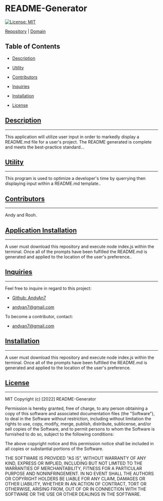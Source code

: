 
# README-Generator

[![License: MIT](https://img.shields.io/badge/license-MIT-red.svg)](https://opensource.org/licenses)

[Repository](https://github.com/AndyAn7) | [Domain](https://github.com/AndyAn7/README-Generator/blob/main/readmeGen/README-Generator.md)

## Table of Contents
- [Description](#description)

- [Utility](#utility)

- [Contributors](#contributors)

- [Inquiries](#inquiries)

- [Installation](#installation)

- [License](#license)



## [Description](#description)
---
<a name="description"></a>
This application will utilize user input in order to markedly display a README.md file for a user's project. The README generated is complete and meets the best-practice standard...

## [Utility](#utility)
---
<a name="usage"></a>
This program is used to optimize a developer's time by querrying then displaying input within a README.md template..

## [Contributors](#contributors)
---
<a name="contribution"></a>
Andy and Rooh.

## [Application Installation](#installation)
---
<a name="installation"></a>
A user must download this repository and execute node index.js within the terminal. Once all of the prompts have been fulfilled the README.md is generated and applied to the location of the user's preference..

## [Inquiries](#inquiries)
---
<a name="inquiries"></a>
Feel free to inquire in regard to this project:

- [Github: AndyAn7](https://github.com/AndyAn7)

- andyan7@gmail.com

To become a contributor, contact:
- andyan7@gmail.com

## [Installation](#installation)
---
<a name="installation"></a>
A user must download this repository and execute node index.js within the terminal. Once all of the prompts have been fulfilled the README.md is generated and applied to the location of the user's preference.

## [License](#license)
---
<a name="license"></a>
MIT
Copyright (c) [2022] README-Generator

Permission is hereby granted, free of charge, to any person obtaining a copy of this software and associated documentation files (the "Software"), to deal in the Software without restriction, including without limitation the rights to use, copy, modify, merge, publish, distribute, sublicense, and/or sell copies of the Software, and to permit persons to whom the Software is furnished to do so, subject to the following conditions:

The above copyright notice and this permission notice shall be included in all copies or substantial portions of the Software.

THE SOFTWARE IS PROVIDED "AS IS", WITHOUT WARRANTY OF ANY KIND, EXPRESS OR IMPLIED, INCLUDING BUT NOT LIMITED TO THE WARRANTIES OF MERCHANTABILITY, FITNESS FOR A PARTICULAR PURPOSE AND NONINFRINGEMENT. IN NO EVENT SHALL THE AUTHORS OR COPYRIGHT HOLDERS BE LIABLE FOR ANY CLAIM, DAMAGES OR OTHER LIABILITY, WHETHER IN AN ACTION OF CONTRACT, TORT OR OTHERWISE, ARISING FROM, OUT OF OR IN CONNECTION WITH THE SOFTWARE OR THE USE OR OTHER DEALINGS IN THE SOFTWARE.